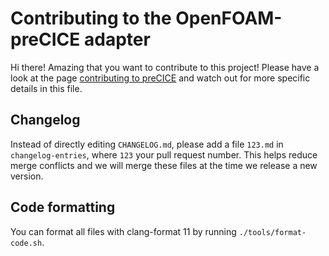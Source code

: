 # Contributing to the OpenFOAM-preCICE adapter

Hi there! Amazing that you want to contribute to this project!
Please have a look at the page [contributing to preCICE](https://precice.org/community-contribute-to-precice.html)
and watch out for more specific details in this file.

## Changelog

Instead of directly editing `CHANGELOG.md`, please add a file `123.md`
in `changelog-entries`, where `123` your pull request number. This helps reduce
merge conflicts and we will merge these files at the time we release a new version.

## Code formatting

You can format all files with clang-format 11 by running `./tools/format-code.sh`.
